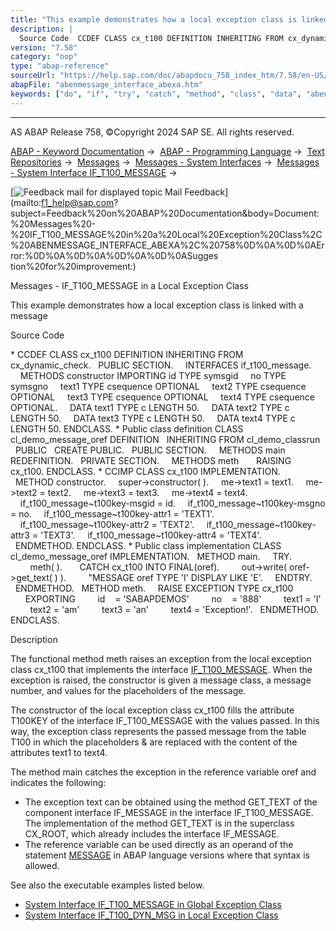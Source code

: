 ```yaml
---
title: "This example demonstrates how a local exception class is linked with a message"
description: |
  Source Code  CCDEF CLASS cx_t100 DEFINITION INHERITING FROM cx_dynamic_check. PUBLIC SECTION. INTERFACES if_t100_message. METHODS constructor IMPORTING id TYPE symsgid no TYPE symsgno text1 TYPE csequence OPTIONAL text2 TYPE csequence OPTIONAL text3 TYPE csequence OPTIONAL text4 TYPE csequenc
version: "7.58"
category: "oop"
type: "abap-reference"
sourceUrl: "https://help.sap.com/doc/abapdocu_758_index_htm/7.58/en-US/abenmessage_interface_abexa.htm"
abapFile: "abenmessage_interface_abexa.htm"
keywords: ["do", "if", "try", "catch", "method", "class", "data", "abenmessage", "interface", "abexa"]
---
```


* * *

AS ABAP Release 758, ©Copyright 2024 SAP SE. All rights reserved.

[ABAP - Keyword Documentation](https://help.sap.com/doc/abapdocu_758_index_htm/7.58/en-US/abenabap.htm) →  [ABAP - Programming Language](https://help.sap.com/doc/abapdocu_758_index_htm/7.58/en-US/abenabap_reference.htm) →  [Text Repositories](https://help.sap.com/doc/abapdocu_758_index_htm/7.58/en-US/abenabap_texts.htm) →  [Messages](https://help.sap.com/doc/abapdocu_758_index_htm/7.58/en-US/abenabap_messages.htm) →  [Messages - System Interfaces](https://help.sap.com/doc/abapdocu_758_index_htm/7.58/en-US/abenmessage_interfaces.htm) →  [Messages - System Interface IF\_T100\_MESSAGE](https://help.sap.com/doc/abapdocu_758_index_htm/7.58/en-US/abenif_t100_message.htm) → 

 [![](Mail.gif?object=Mail.gif "Feedback mail for displayed topic") Mail Feedback](mailto:f1_help@sap.com?subject=Feedback%20on%20ABAP%20Documentation&body=Document:%20Messages%20-%20IF_T100_MESSAGE%20in%20a%20Local%20Exception%20Class%2C%20ABENMESSAGE_INTERFACE_ABEXA%2C%20758%0D%0A%0D%0AError:%0D%0A%0D%0A%0D%0A%0D%0ASugges
tion%20for%20improvement:)

Messages - IF\_T100\_MESSAGE in a Local Exception Class

This example demonstrates how a local exception class is linked with a message

Source Code   

\* CCDEF
CLASS cx\_t100 DEFINITION INHERITING FROM cx\_dynamic\_check.
  PUBLIC SECTION.
    INTERFACES if\_t100\_message.
    METHODS constructor IMPORTING id TYPE symsgid
    no TYPE symsgno
    text1 TYPE csequence OPTIONAL
    text2 TYPE csequence OPTIONAL
    text3 TYPE csequence OPTIONAL
    text4 TYPE csequence OPTIONAL.
    DATA text1 TYPE c LENGTH 50.
    DATA text2 TYPE c LENGTH 50.
    DATA text3 TYPE c LENGTH 50.
    DATA text4 TYPE c LENGTH 50.
ENDCLASS.
\* Public class definition
CLASS cl\_demo\_message\_oref DEFINITION
  INHERITING FROM cl\_demo\_classrun
  PUBLIC
  CREATE PUBLIC.
  PUBLIC SECTION.
    METHODS main REDEFINITION.
  PRIVATE SECTION.
    METHODS meth
      RAISING cx\_t100.
ENDCLASS.
\* CCIMP
CLASS cx\_t100 IMPLEMENTATION.
  METHOD constructor.
    super->constructor( ).
    me->text1 = text1.
    me->text2 = text2.
    me->text3 = text3.
    me->text4 = text4.
    if\_t100\_message~t100key-msgid = id.
    if\_t100\_message~t100key-msgno = no.
    if\_t100\_message~t100key-attr1 = 'TEXT1'.
    if\_t100\_message~t100key-attr2 = 'TEXT2'.
    if\_t100\_message~t100key-attr3 = 'TEXT3'.
    if\_t100\_message~t100key-attr4 = 'TEXT4'.
  ENDMETHOD.
ENDCLASS.
\* Public class implementation
CLASS cl\_demo\_message\_oref IMPLEMENTATION.
  METHOD main.
    TRY.
        meth( ).
      CATCH cx\_t100 INTO FINAL(oref).
        out->write( oref->get\_text( ) ).
        "MESSAGE oref TYPE 'I' DISPLAY LIKE 'E'.
    ENDTRY.
  ENDMETHOD.
  METHOD meth.
    RAISE EXCEPTION TYPE cx\_t100
      EXPORTING
        id    = 'SABAPDEMOS'
        no    = '888'
        text1 = 'I'
        text2 = 'am'
        text3 = 'an'
        text4 = 'Exception!'.
  ENDMETHOD.
ENDCLASS.

Description   

The functional method meth raises an exception from the local exception class cx\_t100 that implements the interface [IF\_T100\_MESSAGE](https://help.sap.com/doc/abapdocu_758_index_htm/7.58/en-US/abenif_t100_message.htm). When the exception is raised, the constructor is given a message class, a message number, and values for the placeholders of the message.

The constructor of the local exception class cx\_t100 fills the attribute T100KEY of the interface IF\_T100\_MESSAGE with the values passed. In this way, the exception class represents the passed message from the table T100 in which the placeholders & are replaced with the content of the attributes text1 to text4.

The method main catches the exception in the reference variable oref and indicates the following:

-   The exception text can be obtained using the method GET\_TEXT of the component interface IF\_MESSAGE in the interface IF\_T100\_MESSAGE. The implementation of the method GET\_TEXT is in the superclass CX\_ROOT, which already includes the interface IF\_MESSAGE.
-   The reference variable can be used directly as an operand of the statement [MESSAGE](https://help.sap.com/doc/abapdocu_758_index_htm/7.58/en-US/abapmessage.htm) in ABAP language versions where that syntax is allowed.

See also the executable examples listed below.

-   [System Interface IF\_T100\_MESSAGE in Global Exception Class](https://help.sap.com/doc/abapdocu_758_index_htm/7.58/en-US/abenmessage_interface_global_abexa.htm)
-   [System Interface IF\_T100\_DYN\_MSG in Local Exception Class](https://help.sap.com/doc/abapdocu_758_index_htm/7.58/en-US/abenraise_message_abexa.htm)